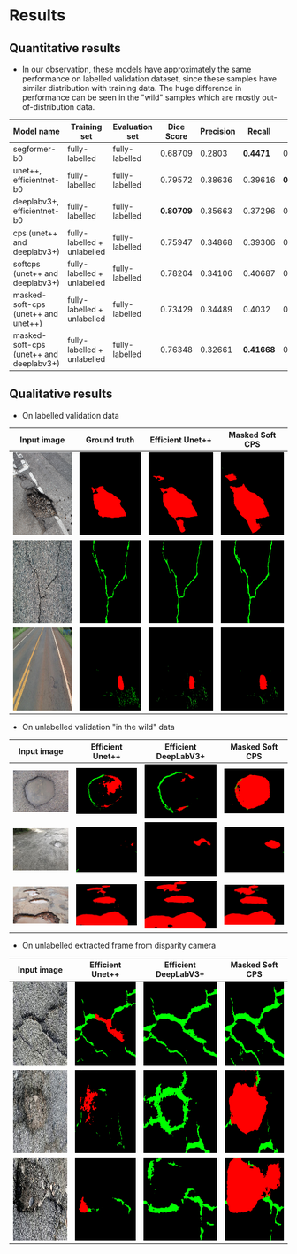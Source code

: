 # Results


## Quantitative results

- In our observation, these models have approximately the same performance on labelled validation dataset, since these samples have similar distribution with training data. The huge difference in performance can be seen in the "wild" samples which are mostly out-of-distribution data. 

Model name | Training set | Evaluation set | Dice Score | Precision | Recall | mIOU
--- | --- | --- | --- | --- | --- | ---
segformer-b0 | fully-labelled | fully-labelled | 0.68709 | 0.2803 | **0.4471** | 0.25781
unet++, efficientnet-b0 | fully-labelled | fully-labelled | 0.79572	| 0.38636 | 0.39616 | **0.31355**
deeplabv3+, efficientnet-b0 | fully-labelled | fully-labelled | **0.80709**	| 0.35663 | 0.37296 | 0.28735
cps (unet++ and deeplabv3+) | fully-labelled + unlabelled | fully-labelled | 0.75947 | 0.34868 | 0.39306 | 0.29248
softcps (unet++ and deeplabv3+) | fully-labelled + unlabelled | fully-labelled | 0.78204 | 0.34106 | 0.40687 | 0.28917
masked-soft-cps (unet++ and unet++) | fully-labelled + unlabelled | fully-labelled | 0.73429 | 0.34489 | 0.4032 | 0.28718
masked-soft-cps (unet++ and deeplabv3+) | fully-labelled + unlabelled | fully-labelled | 0.76348 | 0.32661 | **0.41668** | 0.28112

## Qualitative results

- On labelled validation data

Input image | Ground truth | Efficient Unet++ | Masked Soft CPS
| :------------: | :------------: | :------------: | :------------: |
| <img height="150" alt="screen" src="./figures/qualitative/labelled/gt/010.jpg">  | <img height="150" alt="screen" src="./figures/qualitative/labelled/gt/010_mask.png">  | <img height="150" alt="screen" src="./figures/qualitative/labelled/unetplusplus/010.jpg">  | <img height="150" alt="screen" src="./figures/qualitative/labelled/masked-soft-cps/010.jpg">  | 
| <img height="150" alt="screen" src="./figures/qualitative/labelled/gt/20160316_143445.jpg">  | <img height="150" alt="screen" src="./figures/qualitative/labelled/gt/20160316_143445_mask.png">  | <img height="150" alt="screen" src="./figures/qualitative/labelled/unetplusplus/20160316_143445.jpg">  | <img height="150" alt="screen" src="./figures/qualitative/labelled/masked-soft-cps/20160316_143445.jpg">  | 
| <img height="150" alt="screen" src="./figures/qualitative/labelled/gt/994110_RS_386_386RS191729_07315.jpg">  | <img height="150" alt="screen" src="./figures/qualitative/labelled/gt/994110_RS_386_386RS191729_07315_mask.png">  | <img height="150" alt="screen" src="./figures/qualitative/labelled/unetplusplus/994110_RS_386_386RS191729_07315.jpg">  | <img height="150" alt="screen" src="./figures/qualitative/labelled/masked-soft-cps/994110_RS_386_386RS191729_07315.jpg">  | 


- On unlabelled validation "in the wild" data

Input image | Efficient Unet++ | Efficient DeepLabV3+ | Masked Soft CPS
| :------------: | :------------: | :------------: | :------------: |
| <img width="200" alt="screen" src="./figures/qualitative/unlabelled/meta/raw/potholes325.png">  | <img width="200" alt="screen" src="./figures/qualitative/unlabelled/meta/unetplusplus/potholes325.png">  | <img width="200" alt="screen" src="./figures/qualitative/unlabelled/meta/deeplabv3plus/potholes325.png">  | <img width="200" alt="screen" src="./figures/qualitative/unlabelled/meta/masked-soft-cps/potholes325.png">  | 
| <img width="200" alt="screen" src="./figures/qualitative/unlabelled/meta/raw/potholes415.png">  | <img width="200" alt="screen" src="./figures/qualitative/unlabelled/meta/unetplusplus/potholes415.png">  | <img width="200" alt="screen" src="./figures/qualitative/unlabelled/meta/deeplabv3plus/potholes415.png">  | <img width="200" alt="screen" src="./figures/qualitative/unlabelled/meta/masked-soft-cps/potholes415.png">  | 
| <img width="200" alt="screen" src="./figures/qualitative/unlabelled/meta/raw/img-585_jpg.rf.5affd0b2859d074e9e52f8540e31ce8d.jpg">  | <img width="200" alt="screen" src="./figures/qualitative/unlabelled/meta/unetplusplus/img-585_jpg.rf.5affd0b2859d074e9e52f8540e31ce8d.jpg">  | <img width="200" alt="screen" src="./figures/qualitative/unlabelled/meta/deeplabv3plus/img-585_jpg.rf.5affd0b2859d074e9e52f8540e31ce8d.jpg">  | <img width="200" alt="screen" src="./figures/qualitative/unlabelled/meta/masked-soft-cps/img-585_jpg.rf.5affd0b2859d074e9e52f8540e31ce8d.jpg">  | 


- On unlabelled extracted frame from disparity camera

Input image | Efficient Unet++ | Efficient DeepLabV3+ | Masked Soft CPS
| :------------: | :------------: | :------------: | :------------: |
| <img height="150" alt="screen" src="./figures/qualitative/unlabelled/disp/raw/e-20220203-093527-color-c000098-00004.jpg">  | <img height="150" alt="screen" src="./figures/qualitative/unlabelled/disp/unetplusplus/e-20220203-093527-color-c000098-00004.jpg">  | <img height="150" alt="screen" src="./figures/qualitative/unlabelled/disp/deeplabv3plus/e-20220203-093527-color-c000098-00004.jpg">  | <img height="150" alt="screen" src="./figures/qualitative/unlabelled/disp/masked-soft-cps-dlunet/e-20220203-093527-color-c000098-00004.jpg">  | 
| <img height="150" alt="screen" src="./figures/qualitative/unlabelled/disp/raw/a-20220203-110420-color-c000253-00010.jpg">  | <img height="150" alt="screen" src="./figures/qualitative/unlabelled/disp/unetplusplus/a-20220203-110420-color-c000253-00010.jpg">  | <img height="150" alt="screen" src="./figures/qualitative/unlabelled/disp/deeplabv3plus/a-20220203-110420-color-c000253-00010.jpg">  | <img height="150" alt="screen" src="./figures/qualitative/unlabelled/disp/masked-soft-cps-dlunet/a-20220203-110420-color-c000253-00010.jpg">  | 
| <img height="150" alt="screen" src="./figures/qualitative/unlabelled/disp/raw/a-20220203-090653-color-c000432-00006.jpg">  | <img height="150" alt="screen" src="./figures/qualitative/unlabelled/disp/unetplusplus/a-20220203-090653-color-c000432-00006.jpg">  | <img height="150" alt="screen" src="./figures/qualitative/unlabelled/disp/deeplabv3plus/a-20220203-090653-color-c000432-00006.jpg">  | <img height="150" alt="screen" src="./figures/qualitative/unlabelled/disp/masked-soft-cps-dlunet/a-20220203-090653-color-c000432-00006.jpg">  | 